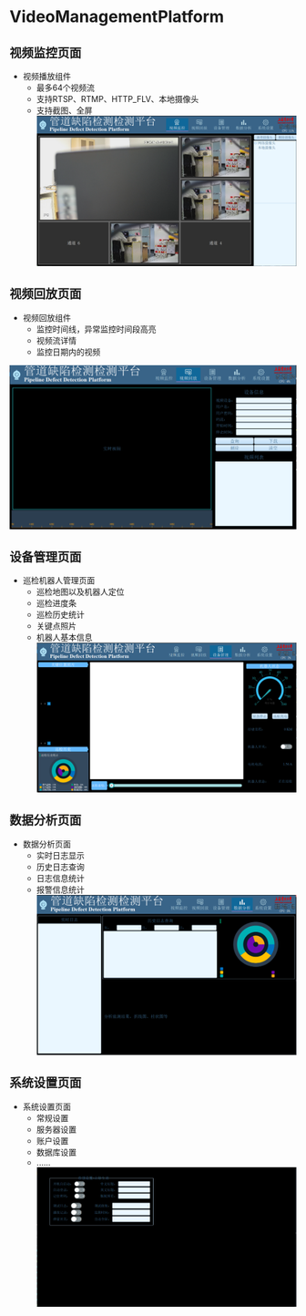 # VideoManagementPlatform

## 视频监控页面

- 视频播放组件
	- 最多64个视频流
	- 支持RTSP、RTMP、HTTP_FLV、本地摄像头
	- 支持截图、全屏
![](./doc/img/1.png)


## 视频回放页面

- 视频回放组件
	- 监控时间线，异常监控时间段高亮
	- 视频流详情
	- 监控日期内的视频

![](./doc/img/2.png)

## 设备管理页面

- 巡检机器人管理页面
	- 巡检地图以及机器人定位
	- 巡检进度条
	- 巡检历史统计
	- 关键点照片
	- 机器人基本信息
![](./doc/img/3.png)


## 数据分析页面
- 数据分析页面	
	- 实时日志显示 
	- 历史日志查询
    - 日志信息统计
    - 报警信息统计
![](./doc/img/4.png)

## 系统设置页面
- 系统设置页面
	- 常规设置
	- 服务器设置
	- 账户设置
	- 数据库设置
	- ......
![](./doc/img/5.png)

